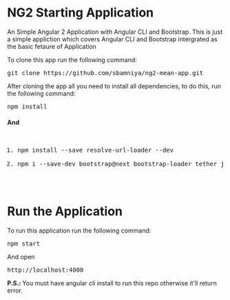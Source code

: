 # NG2 Starting Application
An Simple Angular 2 Application with Angular CLI and Bootstrap.
This is just a simple appliction which covers Angular CLI and Bootstrap intergrated as the basic fetaure of Application

To clone this app run the following command:<br/>
<pre>git clone https://github.com/sbamniya/ng2-mean-app.git</pre>

After cloning the app all you need to install all dependencies, to do this, run the following command:

<pre>npm install</pre>

<h4>And</h4>
<pre>
<ol>
<li>npm install --save resolve-url-loader --dev</li>
<li>npm i --save-dev bootstrap@next bootstrap-loader tether jquery</li>
</ol>
</pre>

# Run the Application

To run this application run the following command:

<pre>npm start</pre>

And open <pre>http://localhost:4000</pre>
<b>P.S.: </b> You must have angular cli install to run this repo otherwise it'll return error.

